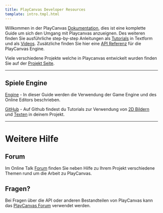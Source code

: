 ```yaml
---
title: PlayCanvas Developer Resources
template: intro.tmpl.html
---
```


Willkommen in der PlayCanvas [Dokumentation][1], dies ist eine komplette Guide um sich den Umgang mit Playcanvas anzueignen. Des weiteren finden Sie ausführliche step-by-step Anleitungen als [Tutorials][3] in Textform und als [Videos][12]. Zusätzliche finden Sie hier eine [API Referenz][4] für die PlayCanvas Engine.

Viele verschiedene Projekte welche in Playcanvas entwickelt wurden finden Sie auf der [Projekt Seite][8].

<hr />

## Spiele Engine

[Engine][9] - In dieser Guide werden die Verwendung der Game Engine und des Online Editors beschrieben.

[GitHub][5] - Auf Github findest du Tutorials zur Verwendung von [2D Bildern][6] und [Texten][7] in deinem Projekt.

<hr />

# Weitere Hilfe

## Forum

Im Online Talk [Forum][10] finden Sie neben Hilfe zu Ihrem Projekt verschiedene Themen rund um die Arbeit zu PlayCanvas.

## Fragen?

Bei Fragen über die API oder anderen Bestandteilen von PlayCanvas kann das [PlayCanvas Forum][10] verwendet werden.

[1]: /user-manual
[2]: /getting-started
[3]: /tutorials
[4]: /de/api/
[5]: https://github.com/playcanvas
[6]: https://github.com/playcanvas/sprites
[7]: https://github.com/playcanvas/fonts
[8]: https://playcanvas.com/play
[9]: /engine
[10]: http://forum.playcanvas.com/
[12]: /tutorials/video
